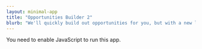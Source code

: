 ```yaml
---
layout: minimal-app
title: "Opportunities Builder 2"
blurb: "We'll quickly build out opportunities for you, but with a new layout."
---
```


<link rel="manifest" href="manifest.json"/>

<script defer="defer" src="static/js/main.8ffd2c31.js"></script>

<link href="static/css/main.e6c13ad2.css" rel="stylesheet">

<noscript>You need to enable JavaScript to run this app.</noscript>

<div id="root"></div>

